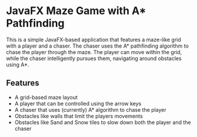 # JavaFX Maze Game with A* Pathfinding

This is a simple JavaFX-based application that features a maze-like grid with a player and a chaser.
The chaser uses the A* pathfinding algorithm to chase the player through the maze.
The player can move within the grid, while the chaser intelligently pursues them, navigating around obstacles using A*.

## Features
- A grid-based maze layout
- A player that can be controlled using the arrow keys
- A chaser that uses (currently) A* algorithm to chase the player
- Obstacles like walls that limit the players movements
- Obstacles like Sand and Snow tiles to slow down both the player and the chaser
